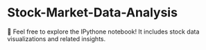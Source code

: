 # Stock-Market-Data-Analysis

🌟 Feel free to explore the IPythone notebook! It includes stock data visualizations and related insights.
